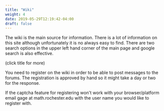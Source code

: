 ```yaml
---
title: "Wiki"
weight: 4
date: 2019-05-29T12:19:42-04:00
draft: false
---
```


The wiki is the main source for information. There is a lot of information on this site although unfortunately it is no always easy to find.  There are two search options in the upper left hand corner of the main page and google search is also effective.

(click title for more)
<!--more-->

You need to register on the wiki in order to be able to post messages to the forums. The registration is approved by hand so it might take a day or two for the response.  

If the captcha feature for registering won't work with your browser/platform email gage at math.rochester.edu with the user name you would like to register with.